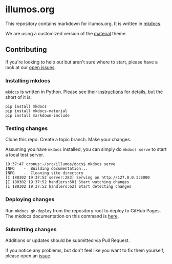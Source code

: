 # illumos.org

This repository contains markdown for illumos.org. It is written in
[mkdocs](http://www.mkdocs.org).

We are using a customized version of the
[material](https://squidfunk.github.io/mkdocs-material/) theme.

## Contributing 

If you're looking to help out but aren't sure where to start, please have a
look at our [open issues](https://github.com/illumos/docs/issues).

### Installing mkdocs

`mkdocs` is written in Python. Please see their
[instructions](http://www.mkdocs.org/#installation) for details, but the short
of it is:

```
pip install mkdocs
pip install mkdocs-material
pip install markdown-include
```

### Testing changes

Clone this repo. Create a topic branch. Make your changes.

Assuming you have `mkdocs` installed, you can simply do `mkdocs serve` to start
a local test server.

```
19:37:47 cronus:~/src/illumos/docs$ mkdocs serve
INFO    -  Building documentation...
INFO    -  Cleaning site directory
[I 180302 19:37:52 server:283] Serving on http://127.0.0.1:8000
[I 180302 19:37:52 handlers:60] Start watching changes
[I 180302 19:37:52 handlers:62] Start detecting changes
```

### Deploying changes

Run `mkdocs gh-deploy` from the repository root to deploy to GitHub Pages. The
mkdocs documentation on this command is [here](https://www.mkdocs.org/user-guide/deploying-your-docs/#github-pages).

### Submitting changes

Additions or updates should be submitted via Pull Request.

If you notice any problems, but don't feel like you want to fix them yourself,
please open an [issue](https://github.com/illumos/docs/issues).

